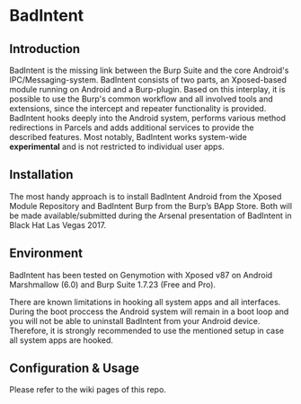 # BadIntent

## Introduction
BadIntent is the missing link between the Burp Suite and the core Android's IPC/Messaging-system.  BadIntent consists of two parts, an Xposed-based module running on Android and a Burp-plugin. Based on this interplay, it is possible to use the Burp's common workflow and all involved tools and extensions, since the intercept and repeater functionality is provided. BadIntent hooks deeply into the Android system, performs various method redirections in Parcels and adds additional services to provide the described features. Most notably, BadIntent works system-wide **experimental** and is not restricted to individual user apps.

## Installation
The most handy approach is to install BadIntent Android from the Xposed Module Repository and BadIntent Burp from the Burp’s BApp Store. Both will be made available/submitted during the Arsenal presentation of BadIntent in Black Hat Las Vegas 2017. 

## Environment
BadIntent has been tested on Genymotion with Xposed v87 on Android Marshmallow (6.0) and Burp Suite 1.7.23 (Free and Pro).

There are known limitations in hooking all system apps and all interfaces. During the boot proccess the Android system will remain in a boot loop and you will not be able to uninstall BadIntent from your Android device. Therefore, it is strongly recommended to use the mentioned setup in case all system apps are hooked. 

## Configuration & Usage
Please refer to the wiki pages of this repo.

